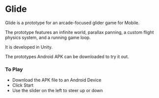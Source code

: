 # Glide
Glide is a prototype for an arcade-focused glider game for Mobile.

The prototype features an infinite world, parallax panning, a custom flight physics system, and a running game loop.

It is developed in Unity.

The prototypes Android APK can be downloaded to try it out.

### To Play
 - Download the APK file to an Android Device
 - Click Start
 - Use the slider on the left to steer up or down
